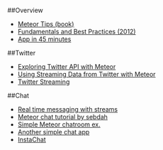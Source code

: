 ##Overview
- [Meteor Tips (book)](http://meteortips.com/book/introduction/)
- [Fundamentals and Best Practices (2012)](http://andrewscala.com/meteor/)
- [App in 45 minutes](http://www.smashingmagazine.com/2013/06/13/build-app-45-minutes-meteor/)

##Twitter
- [Exploring Twitter API with Meteor](http://artsdigital.co/exploring-twitter-api-meteor-js/)
- [Using Streaming Data from Twitter with Meteor](http://stackoverflow.com/questions/21919794/using-streaming-data-from-twitter-with-meteor)
- [Twitter Streaming](https://forums.meteor.com/t/newb-question-for-twitter-streaming/2127)

##Chat
- [Real time messaging with streams](http://code.tutsplus.com/tutorials/real-time-messaging-for-meteor-with-meteor-streams--net-33409)
- [Meteor chat tutorial by sebdah](https://github.com/sebdah/meteor-chat-tutorial)
- [Simple Meteor chatroom ex.](https://github.com/dasniko/meteor-chat)
- [Another simple chat app](https://github.com/luki3k5/meteor-chat-app)
- [InstaChat](https://github.com/spicytuna/InstaChat)